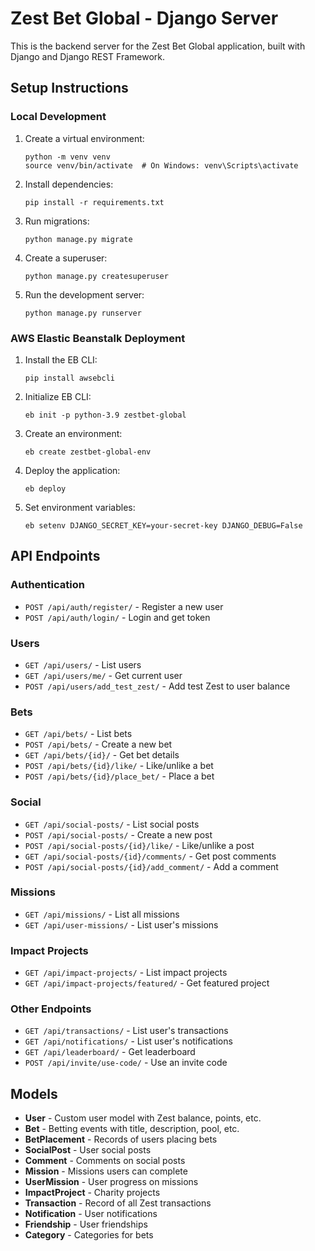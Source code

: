 # Zest Bet Global - Django Server

This is the backend server for the Zest Bet Global application, built with Django and Django REST Framework.

## Setup Instructions

### Local Development

1. Create a virtual environment:
   ```
   python -m venv venv
   source venv/bin/activate  # On Windows: venv\Scripts\activate
   ```

2. Install dependencies:
   ```
   pip install -r requirements.txt
   ```

3. Run migrations:
   ```
   python manage.py migrate
   ```

4. Create a superuser:
   ```
   python manage.py createsuperuser
   ```

5. Run the development server:
   ```
   python manage.py runserver
   ```

### AWS Elastic Beanstalk Deployment

1. Install the EB CLI:
   ```
   pip install awsebcli
   ```

2. Initialize EB CLI:
   ```
   eb init -p python-3.9 zestbet-global
   ```

3. Create an environment:
   ```
   eb create zestbet-global-env
   ```

4. Deploy the application:
   ```
   eb deploy
   ```

5. Set environment variables:
   ```
   eb setenv DJANGO_SECRET_KEY=your-secret-key DJANGO_DEBUG=False
   ```

## API Endpoints

### Authentication
- `POST /api/auth/register/` - Register a new user
- `POST /api/auth/login/` - Login and get token

### Users
- `GET /api/users/` - List users
- `GET /api/users/me/` - Get current user
- `POST /api/users/add_test_zest/` - Add test Zest to user balance

### Bets
- `GET /api/bets/` - List bets
- `POST /api/bets/` - Create a new bet
- `GET /api/bets/{id}/` - Get bet details
- `POST /api/bets/{id}/like/` - Like/unlike a bet
- `POST /api/bets/{id}/place_bet/` - Place a bet

### Social
- `GET /api/social-posts/` - List social posts
- `POST /api/social-posts/` - Create a new post
- `POST /api/social-posts/{id}/like/` - Like/unlike a post
- `GET /api/social-posts/{id}/comments/` - Get post comments
- `POST /api/social-posts/{id}/add_comment/` - Add a comment

### Missions
- `GET /api/missions/` - List all missions
- `GET /api/user-missions/` - List user's missions

### Impact Projects
- `GET /api/impact-projects/` - List impact projects
- `GET /api/impact-projects/featured/` - Get featured project

### Other Endpoints
- `GET /api/transactions/` - List user's transactions
- `GET /api/notifications/` - List user's notifications
- `GET /api/leaderboard/` - Get leaderboard
- `POST /api/invite/use-code/` - Use an invite code

## Models

- **User** - Custom user model with Zest balance, points, etc.
- **Bet** - Betting events with title, description, pool, etc.
- **BetPlacement** - Records of users placing bets
- **SocialPost** - User social posts
- **Comment** - Comments on social posts
- **Mission** - Missions users can complete
- **UserMission** - User progress on missions
- **ImpactProject** - Charity projects
- **Transaction** - Record of all Zest transactions
- **Notification** - User notifications
- **Friendship** - User friendships
- **Category** - Categories for bets